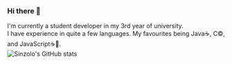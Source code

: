 ### Hi there 👋
I'm currently a student developer in my 3rd year of university.<br>
I have experience in quite a few languages. My favourites being Java☕️, C©️, and JavaScript☕️📜.<br>
![Sinzolo's GitHub stats](https://github-readme-stats.vercel.app/api?username=sinzolo&count_private=true&theme=codeSTACKr)
